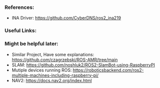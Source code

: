 ### References:
- INA Driver: https://github.com/CyberDNS/ros2_ina219

### Useful Links:


### Might be helpful later: 
- Similar Project, Have some explanations: https://github.com/czagrzebski/ROS-AMR/tree/main
- SLAM: https://github.com/noshluk2/ROS2-SlamBot-using-RaspberryPI
- Mutiple devices running ROS: https://roboticsbackend.com/ros2-multiple-machines-including-raspberry-pi/
- NAV2: https://docs.nav2.org/index.html
